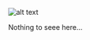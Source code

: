 ![alt text](https://giphy.com/gifs/southparkgifs-3o6Ztrk67E3iKaZyiA "Logo Title Text 1")

Nothing to seee here...
